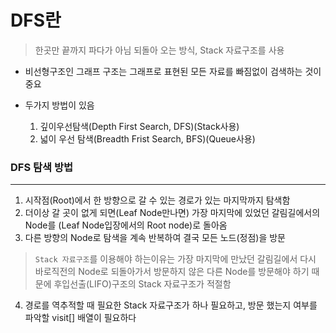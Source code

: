 # DFS란

> 한곳만 끝까지 파다가 아님 되돌아 오는 방식, Stack 자료구조를 사용

- 비선형구조인 그래프 구조는 그래프로 표현된 모든 자료를 빠짐없이 검색하는 것이 중요

- 두가지 방법이 있음
	1. 깊이우선탐색(Depth First Search, DFS)(Stack사용)
	2. 넓이 우선 탐색(Breadth Frist Search, BFS)(Queue사용)



### DFS 탐색 방법
---

1. 시작점(Root)에서 한 방향으로 갈 수 있는 경로가 있는 마지막까지 탐색함
2. 더이상 갈 곳이 없게 되면(Leaf Node만나면) 가장 마지막에 있었던 갈림길에서의 Node를 (Leaf Node입장에서의 Root node)로 돌아옴
3. 다른 방향의 Node로 탐색을 계속 반복하여 결국 모든 노드(정점)을 방문

> `Stack 자료구조`를 이용해야 하는이유는 가장 마지막에 만났던 갈림길에서 다시 바로직전의 Node로 되돌아가서 방문하지 않은 다른 Node를 방문해야 하기 때문에 후입선출(LIFO)구조의 Stack 자료구조가 적절함


4. 경로를 역추적할 때 필요한 Stack 자료구조가 하나 필요하고, 방문 했는지 여부를 파악할 visit[] 배열이 필요하다
